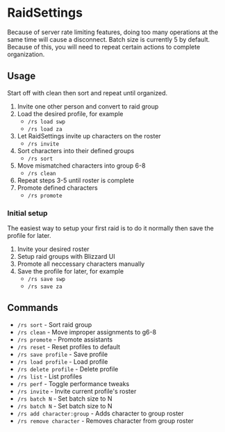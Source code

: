 # RaidSettings

Because of server rate limiting features, doing too many operations at the same time will cause a disconnect. Batch size is currently 5 by default. Because of this, you will need to repeat certain actions to complete organization.

## Usage

Start off with clean then sort and repeat until organized.

1. Invite one other person and convert to raid group
2. Load the desired profile, for example
   * `/rs load swp`
   * `/rs load za`
3. Let RaidSettings invite up characters on the roster
   * `/rs invite`
4. Sort characters into their defined groups
   * `/rs sort`
5. Move mismatched characters into group 6-8
   * `/rs clean`
6. Repeat steps 3-5 until roster is complete
7. Promote defined characters
   * `/rs promote`

### Initial setup

The easiest way to setup your first raid is to do it normally then save the profile for later.

1. Invite your desired roster
2. Setup raid groups with Blizzard UI
3. Promote all neccessary characters manually
4. Save the profile for later, for example
   * `/rs save swp`
   * `/rs save za`

## Commands

* `/rs sort` - Sort raid group
* `/rs clean` - Move improper assignments to g6-8
* `/rs promote` - Promote assistants
* `/rs reset` - Reset profiles to default
* `/rs save profile` - Save profile
* `/rs load profile` - Load profile
* `/rs delete profile` - Delete profile
* `/rs list` - List profiles
* `/rs perf` - Toggle performance tweaks
* `/rs invite` - Invite current profile's roster
* `/rs batch N` - Set batch size to N
* `/rs batch N` - Set batch size to N
* `/rs add character:group` - Adds character to group roster
* `/rs remove character` - Removes character from group roster
